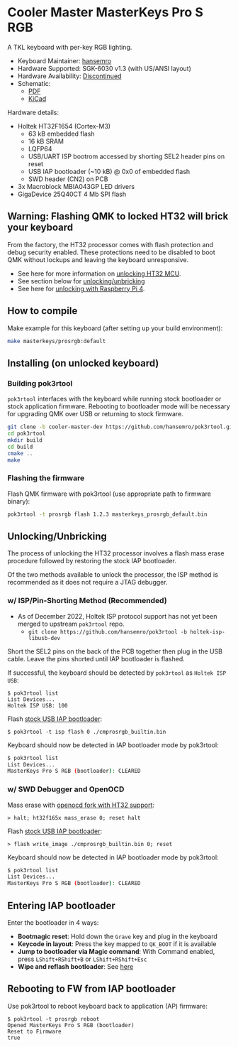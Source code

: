 # Cooler Master MasterKeys Pro S RGB

A TKL keyboard with per-key RGB lighting.

* Keyboard Maintainer: [hansemro](https://github.com/hansemro)
* Hardware Supported: SGK-6030 v1.3 (with US/ANSI layout)
* Hardware Availability: [Discontinued](https://www.coolermaster.com/catalog/peripheral/keyboards/masterkeys-pro-s/)
* Schematic:
    * [PDF](https://github.com/hansemro/re-masterkeys/blob/Pro_S_RGB/kicad/pros_rgb/pros_rgb_schematic.pdf)
    * [KiCad](https://github.com/hansemro/re-masterkeys/tree/Pro_S_RGB/kicad/pros_rgb)

Hardware details:
* Holtek HT32F1654 (Cortex-M3)
    * 63 kB embedded flash
    * 16 kB SRAM
    * LQFP64
    * USB/UART ISP bootrom accessed by shorting SEL2 header pins on reset
    * USB IAP bootloader (~10 kB) @ 0x0 of embedded flash
    * SWD header (CN2) on PCB
* 3x Macroblock MBIA043GP LED drivers
* GigaDevice 25Q40CT 4 Mb SPI flash

## Warning: Flashing QMK to locked HT32 will brick your keyboard

From the factory, the HT32 processor comes with flash protection and debug security enabled. These protections need to be disabled to boot QMK without lockups and leaving the keyboard unresponsive.

* See here for more information on [unlocking HT32 MCU](https://github.com/pok3r-custom/pok3r_re_firmware/wiki/HT32-Unlocking).
* See section below for [unlocking/unbricking](#UnlockingUnbricking)
* See here for [unlocking with Raspberry Pi 4](https://github.com/mateuszradomski/re-masterkeys/issues/1#issuecomment-1143137173).

## How to compile

Make example for this keyboard (after setting up your build environment):

```bash
make masterkeys/prosrgb:default
```
## Installing (on unlocked keyboard)

### Building pok3rtool

`pok3rtool` interfaces with the keyboard while running stock bootloader or stock application firmware. Rebooting to bootloader mode will be necessary for upgrading QMK over USB or returning to stock firmware.

```bash
git clone -b cooler-master-dev https://github.com/hansemro/pok3rtool.git --recursive
cd pok3rtool
mkdir build
cd build
cmake ..
make
```

### Flashing the firmware

Flash QMK firmware with pok3rtool (use appropriate path to firmware binary):

```bash
pok3rtool -t prosrgb flash 1.2.3 masterkeys_prosrgb_default.bin
```

## Unlocking/Unbricking

The process of unlocking the HT32 processor involves a flash mass erase procedure followed by restoring the stock IAP bootloader.

Of the two methods available to unlock the processor, the ISP method is recommended as it does not require a JTAG debugger.

### w/ ISP/Pin-Shorting Method (Recommended)

* As of December 2022, Holtek ISP protocol support has not yet been merged to upstream `pok3rtool` repo.
    * `git clone https://github.com/hansemro/pok3rtool -b holtek-isp-libusb-dev`

Short the SEL2 pins on the back of the PCB together then plug in the USB cable. Leave the pins shorted until IAP bootloader is flashed.

If successful, the keyboard should be detected by `pok3rtool` as `Holtek ISP USB`:

```
$ pok3rtool list
List Devices...
Holtek ISP USB: 100
```

Flash [stock USB IAP bootloader](https://github.com/hansemro/pok3r_re_firmware/raw/cmprosrgb/disassemble/cmprosrgb/builtin/cmprosrgb_builtin.bin):

```
$ pok3rtool -t isp flash 0 ./cmprosrgb_builtin.bin
```

Keyboard should now be detected in IAP bootloader mode by pok3rtool:

```bash
$ pok3rtool list
List Devices...
MasterKeys Pro S RGB (bootloader): CLEARED
```

### w/ SWD Debugger and OpenOCD

Mass erase with [openocd fork with HT32 support](https://github.com/hansemro/openocd-ht32/tree/ht32f165x-dev):

```
> halt; ht32f165x mass_erase 0; reset halt
```

Flash [stock USB IAP bootloader](https://github.com/hansemro/pok3r_re_firmware/raw/cmprosrgb/disassemble/cmprosrgb/builtin/cmprosrgb_builtin.bin):

```
> flash write_image ./cmprosrgb_builtin.bin 0; reset
```

Keyboard should now be detected in IAP bootloader mode by pok3rtool:

```bash
$ pok3rtool list
List Devices...
MasterKeys Pro S RGB (bootloader): CLEARED
```

## Entering IAP bootloader

Enter the bootloader in 4 ways:

* **Bootmagic reset**: Hold down the `Grave` key and plug in the keyboard
* **Keycode in layout**: Press the key mapped to `QK_BOOT` if it is available
* **Jump to bootloader via Magic command**: With Command enabled, press `LShift+RShift+B` or `LShift+RShift+Esc`
* **Wipe and reflash bootloader**: See [here](#UnlockingUnbricking)

## Rebooting to FW from IAP bootloader

Use pok3rtool to reboot keyboard back to application (AP) firmware:

```
$ pok3rtool -t prosrgb reboot
Opened MasterKeys Pro S RGB (bootloader)
Reset to Firmware
true
```
